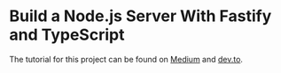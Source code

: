 # Build a Node.js Server With Fastify and TypeScript 
The tutorial for this project can be found on [Medium](https://duncanlew.medium.com/build-a-node-js-server-with-fastify-and-typescript-a0f7225afddc) and [dev.to](https://dev.to/duncanlew/build-a-nodejs-server-with-fastify-and-typescript-1l20).
